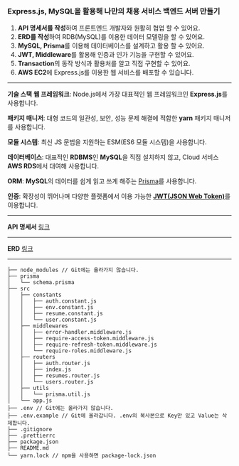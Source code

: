 ### Express.js, MySQL을 활용해 나만의 채용 서비스 백엔드 서버 만들기

1. **API 명세서를 작성**하여 프론트엔드 개발자와 원활히 협업 할 수 있어요.
2. **ERD를 작성**하여 RDB(MySQL)를 이용한 데이터 모델링을 할 수 있어요.
3. **MySQL, Prisma**를 이용해 데이터베이스를 설계하고 활용 할 수 있어요.
4. **JWT, Middleware**를 활용해 인증과 인가 기능을 구현할 수 있어요.
5. **Transaction**의 동작 방식과 활용처를 알고 직접 구현할 수 있어요.
6. **AWS EC2**에 Express.js를 이용한 웹 서비스를 배포할 수 있습니다.





***




	


 **기술 스택**
 **웹 프레임워크**: Node.js에서 가장 대표적인 웹 프레임워크인 **Express.js**를 사용합니다.

 
 **패키지 매니저**: 대형 코드의 일관성, 보안, 성능 문제 해결에 적합한 **yarn** 패키지 매니저를 사용합니다.

 
 **모듈 시스템**: 최신 JS 문법을 지원하는 ESM(ES6 모듈 시스템)을 사용합니다.

 
 **데이터베이스**: 대표적인 **RDBMS**인 **MySQL**을 직접 설치하지 않고, Cloud 서비스 **AWS RDS**에서 대여해 사용합니다.

 
 **ORM**: **MySQL**의 데이터를 쉽게 읽고 쓰게 해주는 [Prisma](https://www.prisma.io/)를 사용합니다.

 
 **인증**: 확장성이 뛰어나며 다양한 플랫폼에서 이용 가능한 [**JWT(JSON Web Token)**](https://jwt.io/)를 이용합니다.

 ***
 **API 명세서** [링크](https://www.notion.so/714fa4f9daca48d2af7ab526bffae5cc?v=5cacc2ab4380414aba6a8e926acf06d8)
***
 **ERD** [링크](https://drawsql.app/teams/ysy-1/diagrams/node-sookryeon)
 ***
```
├── node_modules // Git에는 올라가지 않습니다.
├── prisma
│   └── schema.prisma
├── src
│   ├── constants
│   │   ├── auth.constant.js
│   │   ├── env.constant.js
│   │   ├── resume.constant.js
│   │   └── user.constant.js
│   ├── middlewares
│   │   ├── error-handler.middleware.js
│   │   ├── require-access-token.middleware.js
│   │   ├── require-refresh-token.middleware.js
│   │   └── require-roles.middleware.js
│   ├── routers
│   │   ├── auth.router.js
│   │   ├── index.js
│   │   ├── resumes.router.js
│   │   └── users.router.js
│   ├── utils
│   │   └── prisma.util.js
│   └── app.js
├── .env // Git에는 올라가지 않습니다.
├── .env.example // Git에 올라갑니다. .env의 복사본으로 Key만 있고 Value는 삭제합니다.
├── .gitignore
├── .prettierrc
├── package.json
├── README.md
└── yarn.lock // npm을 사용하면 package-lock.json
```
 

 
